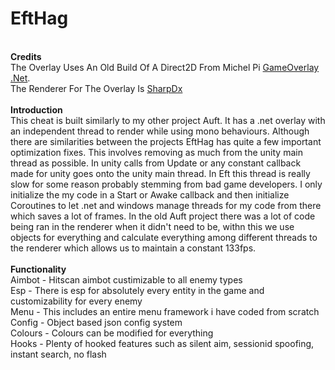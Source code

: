 # EftHag
<br /> **Credits**
<br /> The Overlay Uses An Old Build Of A Direct2D From Michel Pi [GameOverlay .Net](https://github.com/michel-pi/GameOverlay.Net).
<br /> The Renderer For The Overlay Is [SharpDx](https://github.com/sharpdx/SharpDX)
<br />
<br /> **Introduction**
<br /> This cheat is built similarly to my other project Auft. It has a .net overlay with an independent thread to render while using mono behaviours.
Although there are similarities between the projects EftHag has quite a few important optimization fixes. This involves removing as much from the unity main thread as possible. In unity calls from Update or any constant callback made for unity goes onto the unity main thread. In Eft this thread is really slow for some reason probably stemming from bad game developers. I only initialize the my code in a Start or Awake callback and then initialize Coroutines to let .net and windows manage threads for my code from there which saves a lot of frames. In the old Auft project there was a lot of code being ran in the renderer when it didn't need to be, withn this we use objects for everything and calculate everything among different threads to the renderer which allows us to maintain a constant 133fps.
<br />
<br />**Functionality**
<br />Aimbot - Hitscan aimbot custimizable to all enemy types 
<br />Esp - There is esp for absolutely every entity in the game and customizability for every enemy
<br />Menu - This includes an entire menu framework i have coded from scratch
<br />Config - Object based json config system
<br />Colours - Colours can be modified for everything
<br />Hooks - Plenty of hooked features such as silent aim, sessionid spoofing, instant search, no flash

